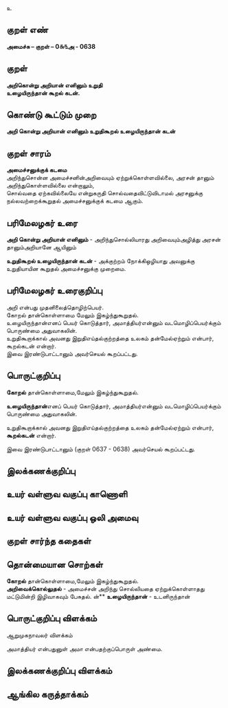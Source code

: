 உ

## குறள் எண் 

**அமைச்சு – குறள் – 0௬௩அ - 0638**  

## குறள் 

**அறிகொன்று அறியான் எனினும் உறுதி  
உழையிருந்தான் கூறல் கடன்.**  

## கொண்டு கூட்டும் முறை

**அறி கொன்று அறியான் எனினும் உறுதிகூறல் உழையிருந்தான் கடன்**   

## குறள் சாரம் 

**அமைச்சனுக்குக் கடமை**  
அறிந்துசொன்ன அமைச்சனின்அறிவையும் ஏற்றுக்கொள்ளவில்லை, அரசன் தானும் அறிந்துகொள்ளவில்லை என்றாலும்,  
சொல்வதை ஏற்கவில்லையே என்றுகருதி சொல்வதைவிட்டுவிடாமல் அரசனுக்கு நல்லவற்றைக்கூறுதல் அமைச்சனுக்குக் கடமை ஆகும்.  

## பரிமேலழகர் உரை

**அறி கொன்று அறியான் எனினும்** - அறிந்துசொல்லியாரது அறிவையும்அழித்து அரசன் தானும்அறியானே ஆயினும்  

**உறுதிகூறல் உழையிருந்தான் கடன்** - அக்குற்றம் நோக்கிஒழியாது அவனுக்கு உறுதியாயின கூறுதல் அமைச்சனுக்கு முறைமை.  
 
## பரிமேலழகர் உரைகுறிப்பு   

அறி என்பது முதனிலைத்தொழிற்பெயர்.  
கோறல் தான்கொள்ளாமை மேலும் இகழ்ந்துகூறுதல்.   
உழையிருந்தான்எனப் பெயர் கொடுத்தார், அமாத்தியர்என்னும் வடமொழிப்பெயர்க்கும் பொருண்மை அதுவாகலின்.  
உறுதிகூறாக்கால் அவனது இறுதிஎய்தல்குற்றத்தை உலகம் தன்மேல்ஏற்றும் என்பார், கூறல்கடன் என்றார்.  
இவை இரண்டுபாட்டானும் அவர்செயல் கூறப்பட்டது.   

## பொருட்குறிப்பு 

**கோறல்** தான்கொள்ளாமை,மேலும் இகழ்ந்துகூறுதல்.   

**உழையிருந்தான்**எனப் பெயர் கொடுத்தார், அமாத்தியர்என்னும் வடமொழிப்பெயர்க்கும் பொருண்மை அதுவாகலின்.  

உறுதிகூறாக்கால் அவனது இறுதிஎய்தல்குற்றத்தை உலகம் தன்மேல்ஏற்றும் என்பார், **கூறல்கடன்** என்றார்.  

இவை இரண்டுபாட்டானும் (குறள் 0637 - 0638) அவர்செயல் கூறப்பட்டது.   

## இலக்கணக்குறிப்பு  


## உயர் வள்ளுவ வகுப்பு காணொளி


## உயர் வள்ளுவ வகுப்பு ஒலி அமைவு 

 
## குறள் சார்ந்த கதைகள் 


## தொன்மையான சொற்கள்

**கோறல்** தான்கொள்ளாமை,மேலும் இகழ்ந்துகூறுதல்.  
**அறிவைக்கொல்லுதல்** - அமைச்சன் அறிந்து சொல்லியதை ஏற்றுக்கொள்ளாதது மட்டுமின்றி இழிவாகவும் பேசுதல்.  ன்**
**உழையிருந்தான்** - உடனிருந்தான்  

## பொருட்குறிப்பு விளக்கம்

ஆறுமுகநாவலர் விளக்கம்   

அமாத்தியர் என்பதுனுள் அமா என்பதற்குப்பொருள் அண்மை.  

## இலக்கணக்குறிப்பு விளக்கம்


## ஆங்கில கருத்தாக்கம் 


